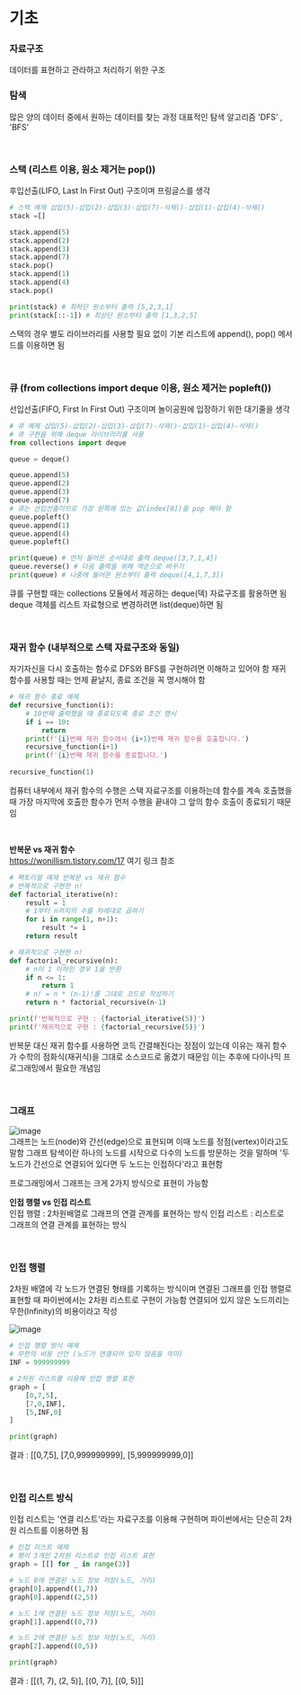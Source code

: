 # 기초
### 자료구조
데이터를 표현하고 관라하고 처리하기 위한 구조

### 탐색
많은 양의 데이터 중에서 원하는 데이터를 찾는 과정
대표적인 탐색 알고리즘 'DFS' , 'BFS'

<br>

### 스택 (리스트 이용, 원소 제거는 pop())
후입선출(LIFO, Last In First Out) 구조이며 프링글스를 생각

```python
# 스택 예제 삽입(5)-삽입(2)-삽입(3)-삽입(7)-삭제()-삽입(1)-삽입(4)-삭제()
stack =[]

stack.append(5)
stack.append(2)
stack.append(3)
stack.append(7)
stack.pop()
stack.append(1)
stack.append(4)
stack.pop()

print(stack) # 최하단 원소부터 출력 [5,2,3,1]
print(stack[::-1]) # 최상단 원소부터 출력 [1,3,2,5]
```
스택의 경우 별도 라이브러리를 사용할 필요 없이 기본 리스트에 append(), pop() 메서드를 이용하면 됨

<br>

### 큐 (from collections import deque 이용, 원소 제거는 popleft())
선입선출(FIFO, First In First Out) 구조이며 놀이공원에 입장하기 위한 대기줄을 생각

```python
# 큐 예제 삽입(5)-삽입(2)-삽입(3)-삽입(7)-삭제()-삽입(1)-삽입(4)-삭제()
# 큐 구현을 위해 deque 라이브러리를 사용
from collections import deque

queue = deque()

queue.append(5)
queue.append(2)
queue.append(3)
queue.append(7)
# 큐는 선입선출이므로 가장 왼쪽에 있는 값(index[0])을 pop 해야 함
queue.popleft()
queue.append(1)
queue.append(4)
queue.popleft()

print(queue) # 먼저 들어온 순서대로 출력 deque([3,7,1,4])
queue.reverse() # 다음 출력을 위해 역순으로 바꾸기
print(queue) # 나중에 들어온 원소부터 출력 deque([4,1,7,3])
```
큐를 구현할 때는 collections 모듈에서 제공하는 deque(덱) 자료구조를 활용하면 됨
deque 객체를 리스트 자료형으로 변경하려면 list(deque)하면 됨

<br>

### 재귀 함수 (내부적으로 스택 자료구조와 동일)
자기자신을 다시 호출하는 함수로 DFS와 BFS를 구현하려면 이해하고 있어야 함
재귀 함수를 사용할 때는 언제 끝날지, 종료 조건을 꼭 명시해야 함

```python
# 재귀 함수 종료 예제
def recursive_function(i):
    # 10번째 출력했을 때 종료되도록 종료 조건 명시
    if i == 10:
        return
    print(f'{i}번째 재귀 함수에서 {i+1}번째 재귀 함수를 호출합니다.')
    recursive_function(i+1)
    print(f'{i}번째 재귀 함수를 종료합니다.')
    
recursive_function(1)
```
컴퓨터 내부에서 재귀 함수의 수행은 스택 자료구조를 이용하는데 함수를 계속 호출했을 때 가장 마지막에 호출한 함수가 먼저 수행을 끝내야 그 앞의 함수 호출이 종료되기 때문임

<br>

<b>반복문 vs 재귀 함수</b>
<br>
https://wonillism.tistory.com/17
여기 링크 참조
<br>

```python
# 팩토리얼 예제 반복문 vs 재귀 함수
# 반복적으로 구현한 n!
def factorial_iterative(n):
    result = 1
    # 1부터 n까지의 수를 차례대로 곱하기
    for i in range(1, n+1):
        result *= i
    return result

# 재귀적으로 구현한 n!
def factorial_recursive(n):
    # n이 1 이하인 경우 1을 반환
    if n <= 1:
        return 1
    # n! = n * (n-1)!를 그대로 코드로 작성하기
    return n * factorial_recursive(n-1)

print(f'반복적으로 구현 : {factorial_iterative(5)}')
print(f'재귀적으로 구현 : {factorial_recursive(5)}')
```
반복문 대신 재귀 함수를 사용하면 코득 간결해진다는 장점이 있는데 이유는 재귀 함수가 수학의 점화식(재귀식)을 그대로 소스코드로 옮겼기 때문임
이는 추후에 다이나믹 프로그래밍에서 필요한 개념임
   
<br>

### 그래프
![image](https://user-images.githubusercontent.com/76419721/141734962-090fec03-7a68-46eb-9608-fbc9a654330b.png)
<br>
그래프는 노드(node)와 간선(edge)으로 표현되며 이때 노드를 정점(vertex)이라고도 말함
그래프 탐색이란 하나의 노드를 시작으로 다수의 노드를 방문하는 것을 말하며 '두 노드가 간선으로 연결되어 있다면 두 노드는 인접하다'라고 표현함

프로그래밍에서 그래프는 크게 2가지 방식으로 표현이 가능함

<b>인접 행렬 vs 인접 리스트</b>
<br>
인접 행렬 : 2차원배열로 그래프의 연결 관계를 표현하는 방식
인접 리스트 : 리스트로 그래프의 연결 관계를 표현하는 방식

<br>

### 인접 행렬 
2차원 배열에 각 노드가 연결된 형태를 기록하는 방식이며 연결된 그래프를 인접 행렬로 표현할 때 파이썬에서는 2차원 리스트로 구현이 가능함
연결되어 있지 않은 노드끼리는 무한(Infinity)의 비용이라고 작성

![image](https://user-images.githubusercontent.com/76419721/141735970-821f1ee5-0e43-484c-ba6c-13e09de3f0bd.png)

```python
# 인접 행렬 방식 예제
# 무한의 비용 선언 (노드가 연결되어 있지 않음을 의미)
INF = 999999999 

# 2차원 리스트를 이용해 인접 행렬 표현
graph = [
    [0,7,5],
    [7,0,INF],
    [5,INF,0]
]

print(graph)
```
결과 : [[0,7,5], [7,0,999999999], [5,999999999,0]]

<br>

### 인접 리스트 방식
인접 리스트는 '연결 리스트'라는 자료구조를 이용해 구현하며 파이썬에서는 단순히 2차원 리스트를 이용하면 됨

```python
# 인접 리스트 예제
# 행이 3개인 2차원 리스트로 인접 리스트 표현
graph = [[] for _ in range(3)]

# 노드 0에 연결된 노드 정보 저장(노드, 거리)
graph[0].append((1,7))
graph[0].append((2,5))

# 노드 1에 연결된 노드 정보 저장(노드, 거리)
graph[1].append((0,7))

# 노드 2에 연결된 노드 정보 저장(노드, 거리)
graph[2].append((0,5))

print(graph)
```
결과 : [[(1, 7), (2, 5)], [(0, 7)], [(0, 5)]]

<br>

